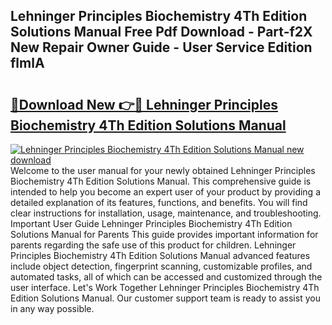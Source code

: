 ## Lehninger Principles Biochemistry 4Th Edition Solutions Manual Free Pdf Download - Part-f2X New Repair Owner Guide - User Service Edition flmlA

# <h2><a href="http://bc84193.oget.top/?id=Lehninger+Principles+Biochemistry+4Th+Edition+Solutions+Manual">🔗Download New 👉🔴 Lehninger Principles Biochemistry 4Th Edition Solutions Manual</a></h2>

[![Lehninger Principles Biochemistry 4Th Edition Solutions Manual new download](https://i.imgur.com/5g1atiW.png)](http://bc84193.oget.top/?id=Lehninger+Principles+Biochemistry+4Th+Edition+Solutions+Manual)
Welcome to the user manual for your newly obtained Lehninger Principles Biochemistry 4Th Edition Solutions Manual. This comprehensive guide is intended to help you become an expert user of your product by providing a detailed explanation of its features, functions, and benefits. You will find clear instructions for installation, usage, maintenance, and troubleshooting. Important User Guide Lehninger Principles Biochemistry 4Th Edition Solutions Manual for Parents This guide provides important information for parents regarding the safe use of this product for children. Lehninger Principles Biochemistry 4Th Edition Solutions Manual advanced features include object detection, fingerprint scanning, customizable profiles, and automated tasks, all of which can be accessed and customized through the user interface. Let's Work Together Lehninger Principles Biochemistry 4Th Edition Solutions Manual. Our customer support team is ready to assist you in any way possible.
